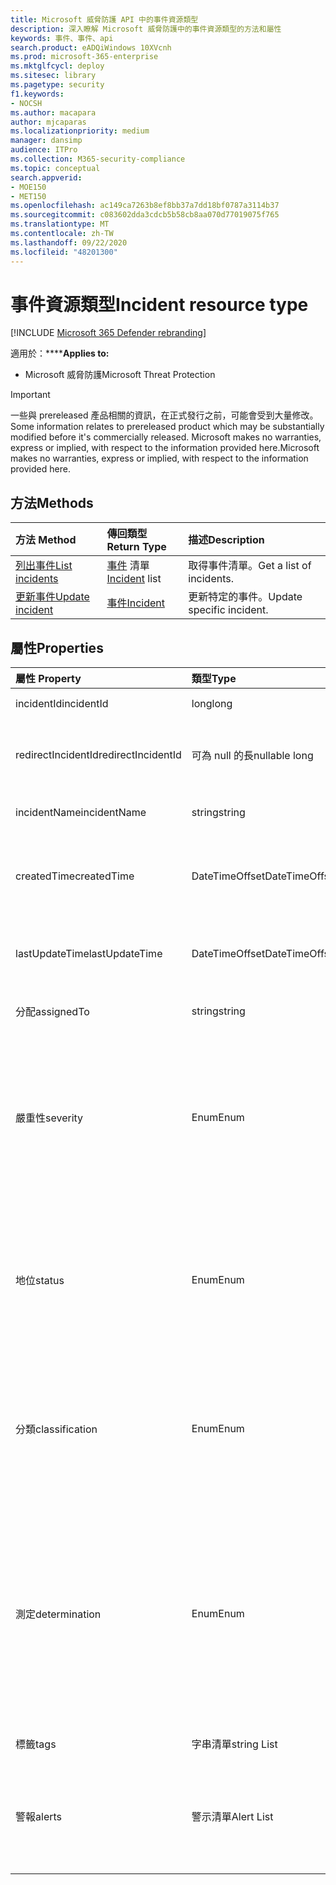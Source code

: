```yaml
---
title: Microsoft 威脅防護 API 中的事件資源類型
description: 深入瞭解 Microsoft 威脅防護中的事件資源類型的方法和屬性
keywords: 事件、事件、api
search.product: eADQiWindows 10XVcnh
ms.prod: microsoft-365-enterprise
ms.mktglfcycl: deploy
ms.sitesec: library
ms.pagetype: security
f1.keywords:
- NOCSH
ms.author: macapara
author: mjcaparas
ms.localizationpriority: medium
manager: dansimp
audience: ITPro
ms.collection: M365-security-compliance
ms.topic: conceptual
search.appverid:
- MOE150
- MET150
ms.openlocfilehash: ac149ca7263b8ef8bb37a7dd18bf0787a3114b37
ms.sourcegitcommit: c083602dda3cdcb5b58cb8aa070d77019075f765
ms.translationtype: MT
ms.contentlocale: zh-TW
ms.lasthandoff: 09/22/2020
ms.locfileid: "48201300"
---
```

# <a name="incident-resource-type"></a><span data-ttu-id="a9b49-104">事件資源類型</span><span class="sxs-lookup"><span data-stu-id="a9b49-104">Incident resource type</span></span>

[!INCLUDE [Microsoft 365 Defender rebranding](../includes/microsoft-defender.md)]


<span data-ttu-id="a9b49-105">適用於：\*\*\*\*</span><span class="sxs-lookup"><span data-stu-id="a9b49-105">**Applies to:**</span></span>
- <span data-ttu-id="a9b49-106">Microsoft 威脅防護</span><span class="sxs-lookup"><span data-stu-id="a9b49-106">Microsoft Threat Protection</span></span>

>[!IMPORTANT] 
><span data-ttu-id="a9b49-107">一些與 prereleased 產品相關的資訊，在正式發行之前，可能會受到大量修改。</span><span class="sxs-lookup"><span data-stu-id="a9b49-107">Some information relates to prereleased product which may be substantially modified before it's commercially released.</span></span> <span data-ttu-id="a9b49-108">Microsoft makes no warranties, express or implied, with respect to the information provided here.</span><span class="sxs-lookup"><span data-stu-id="a9b49-108">Microsoft makes no warranties, express or implied, with respect to the information provided here.</span></span>

## <a name="methods"></a><span data-ttu-id="a9b49-109">方法</span><span class="sxs-lookup"><span data-stu-id="a9b49-109">Methods</span></span>

<span data-ttu-id="a9b49-110">方法	</span><span class="sxs-lookup"><span data-stu-id="a9b49-110">Method</span></span> |<span data-ttu-id="a9b49-111">傳回類型</span><span class="sxs-lookup"><span data-stu-id="a9b49-111">Return Type</span></span> |<span data-ttu-id="a9b49-112">描述</span><span class="sxs-lookup"><span data-stu-id="a9b49-112">Description</span></span>
:---|:---|:---
[<span data-ttu-id="a9b49-113">列出事件</span><span class="sxs-lookup"><span data-stu-id="a9b49-113">List incidents</span></span>](api-list-incidents.md) | <span data-ttu-id="a9b49-114">[事件](api-incident.md) 清單</span><span class="sxs-lookup"><span data-stu-id="a9b49-114">[Incident](api-incident.md) list</span></span> | <span data-ttu-id="a9b49-115">取得事件清單。</span><span class="sxs-lookup"><span data-stu-id="a9b49-115">Get a list of incidents.</span></span>
[<span data-ttu-id="a9b49-116">更新事件</span><span class="sxs-lookup"><span data-stu-id="a9b49-116">Update incident</span></span>](api-update-incidents.md) | [<span data-ttu-id="a9b49-117">事件</span><span class="sxs-lookup"><span data-stu-id="a9b49-117">Incident</span></span>](api-incident.md) | <span data-ttu-id="a9b49-118">更新特定的事件。</span><span class="sxs-lookup"><span data-stu-id="a9b49-118">Update specific incident.</span></span>


## <a name="properties"></a><span data-ttu-id="a9b49-119">屬性</span><span class="sxs-lookup"><span data-stu-id="a9b49-119">Properties</span></span>

<span data-ttu-id="a9b49-120">屬性	</span><span class="sxs-lookup"><span data-stu-id="a9b49-120">Property</span></span> |    <span data-ttu-id="a9b49-121">類型</span><span class="sxs-lookup"><span data-stu-id="a9b49-121">Type</span></span>    |    <span data-ttu-id="a9b49-122">描述</span><span class="sxs-lookup"><span data-stu-id="a9b49-122">Description</span></span>
:---|:---|:---
<span data-ttu-id="a9b49-123">incidentId</span><span class="sxs-lookup"><span data-stu-id="a9b49-123">incidentId</span></span> | <span data-ttu-id="a9b49-124">long</span><span class="sxs-lookup"><span data-stu-id="a9b49-124">long</span></span> | <span data-ttu-id="a9b49-125">事件唯一識別碼。</span><span class="sxs-lookup"><span data-stu-id="a9b49-125">Incident unique ID.</span></span>
<span data-ttu-id="a9b49-126">redirectIncidentId</span><span class="sxs-lookup"><span data-stu-id="a9b49-126">redirectIncidentId</span></span> | <span data-ttu-id="a9b49-127">可為 null 的長</span><span class="sxs-lookup"><span data-stu-id="a9b49-127">nullable long</span></span> | <span data-ttu-id="a9b49-128">目前的事件彙總至的事件識別碼。</span><span class="sxs-lookup"><span data-stu-id="a9b49-128">The Incident ID the current Incident was merged to.</span></span>
<span data-ttu-id="a9b49-129">incidentName</span><span class="sxs-lookup"><span data-stu-id="a9b49-129">incidentName</span></span> | <span data-ttu-id="a9b49-130">string</span><span class="sxs-lookup"><span data-stu-id="a9b49-130">string</span></span> | <span data-ttu-id="a9b49-131">事件的名稱。</span><span class="sxs-lookup"><span data-stu-id="a9b49-131">The name of the Incident.</span></span>
<span data-ttu-id="a9b49-132">createdTime</span><span class="sxs-lookup"><span data-stu-id="a9b49-132">createdTime</span></span> | <span data-ttu-id="a9b49-133">DateTimeOffset</span><span class="sxs-lookup"><span data-stu-id="a9b49-133">DateTimeOffset</span></span> | <span data-ttu-id="a9b49-134">在 UTC) 建立事件的日期和時間 (。</span><span class="sxs-lookup"><span data-stu-id="a9b49-134">The date and time (in UTC) the Incident was created.</span></span>
<span data-ttu-id="a9b49-135">lastUpdateTime</span><span class="sxs-lookup"><span data-stu-id="a9b49-135">lastUpdateTime</span></span> | <span data-ttu-id="a9b49-136">DateTimeOffset</span><span class="sxs-lookup"><span data-stu-id="a9b49-136">DateTimeOffset</span></span> | <span data-ttu-id="a9b49-137">上次更新事件) 的日期和時間 (。</span><span class="sxs-lookup"><span data-stu-id="a9b49-137">The date and time (in UTC) the Incident was last updated.</span></span>
<span data-ttu-id="a9b49-138">分配</span><span class="sxs-lookup"><span data-stu-id="a9b49-138">assignedTo</span></span> | <span data-ttu-id="a9b49-139">string</span><span class="sxs-lookup"><span data-stu-id="a9b49-139">string</span></span> | <span data-ttu-id="a9b49-140">事件的擁有者。</span><span class="sxs-lookup"><span data-stu-id="a9b49-140">Owner of the Incident.</span></span>
<span data-ttu-id="a9b49-141">嚴重性</span><span class="sxs-lookup"><span data-stu-id="a9b49-141">severity</span></span> | <span data-ttu-id="a9b49-142">Enum</span><span class="sxs-lookup"><span data-stu-id="a9b49-142">Enum</span></span> | <span data-ttu-id="a9b49-143">事件的嚴重性。</span><span class="sxs-lookup"><span data-stu-id="a9b49-143">Severity of the Incident.</span></span> <span data-ttu-id="a9b49-144">可能的值為： ```UnSpecified``` 、、 ```Informational``` ```Low``` 、 ```Medium``` 和 ```High``` 。</span><span class="sxs-lookup"><span data-stu-id="a9b49-144">Possible values are: ```UnSpecified```, ```Informational```, ```Low```, ```Medium``` and ```High```.</span></span>
<span data-ttu-id="a9b49-145">地位</span><span class="sxs-lookup"><span data-stu-id="a9b49-145">status</span></span> | <span data-ttu-id="a9b49-146">Enum</span><span class="sxs-lookup"><span data-stu-id="a9b49-146">Enum</span></span> | <span data-ttu-id="a9b49-147">指定事件目前的狀態。</span><span class="sxs-lookup"><span data-stu-id="a9b49-147">Specifies the current status of the incident.</span></span> <span data-ttu-id="a9b49-148">可能的值為 ```Active``` ： ```Resolved``` 和 ```Redirected``` 。</span><span class="sxs-lookup"><span data-stu-id="a9b49-148">Possible values are: ```Active```, ```Resolved``` and ```Redirected```.</span></span>
<span data-ttu-id="a9b49-149">分類</span><span class="sxs-lookup"><span data-stu-id="a9b49-149">classification</span></span> | <span data-ttu-id="a9b49-150">Enum</span><span class="sxs-lookup"><span data-stu-id="a9b49-150">Enum</span></span> | <span data-ttu-id="a9b49-151">事件的規格。</span><span class="sxs-lookup"><span data-stu-id="a9b49-151">Specification of the incident.</span></span> <span data-ttu-id="a9b49-152">可能的值為： ```Unknown``` 、 ```FalsePositive``` 、 ```TruePositive``` 。</span><span class="sxs-lookup"><span data-stu-id="a9b49-152">Possible values are: ```Unknown```, ```FalsePositive```, ```TruePositive```.</span></span>
<span data-ttu-id="a9b49-153">測定</span><span class="sxs-lookup"><span data-stu-id="a9b49-153">determination</span></span> | <span data-ttu-id="a9b49-154">Enum</span><span class="sxs-lookup"><span data-stu-id="a9b49-154">Enum</span></span> | <span data-ttu-id="a9b49-155">指定事件的確定。</span><span class="sxs-lookup"><span data-stu-id="a9b49-155">Specifies the determination of the incident.</span></span> <span data-ttu-id="a9b49-156">可能的值為：、、、、、、 ```NotAvailable``` ```Apt``` ```Malware``` ```SecurityPersonnel``` ```SecurityTesting``` ```UnwantedSoftware``` ```Other``` 。</span><span class="sxs-lookup"><span data-stu-id="a9b49-156">Possible values are: ```NotAvailable```, ```Apt```, ```Malware```, ```SecurityPersonnel```, ```SecurityTesting```, ```UnwantedSoftware```, ```Other```.</span></span>
<span data-ttu-id="a9b49-157">標籤</span><span class="sxs-lookup"><span data-stu-id="a9b49-157">tags</span></span> | <span data-ttu-id="a9b49-158">字串清單</span><span class="sxs-lookup"><span data-stu-id="a9b49-158">string List</span></span> | <span data-ttu-id="a9b49-159">事件標記清單。</span><span class="sxs-lookup"><span data-stu-id="a9b49-159">List of Incident tags.</span></span>
<span data-ttu-id="a9b49-160">警報</span><span class="sxs-lookup"><span data-stu-id="a9b49-160">alerts</span></span> | <span data-ttu-id="a9b49-161">警示清單</span><span class="sxs-lookup"><span data-stu-id="a9b49-161">Alert List</span></span> | <span data-ttu-id="a9b49-162">相關警示的清單。</span><span class="sxs-lookup"><span data-stu-id="a9b49-162">List of related alerts.</span></span> <span data-ttu-id="a9b49-163">請參閱 [List 事件](api-list-incidents.md) API 檔中的範例。</span><span class="sxs-lookup"><span data-stu-id="a9b49-163">See examples at [List incidents](api-list-incidents.md) API documentation.</span></span>
